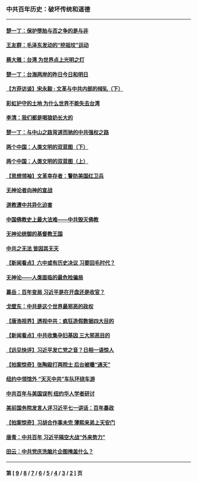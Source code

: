 ### 中共百年历史：破坏传统和道德
---
#### [楚一丁：保护堕胎与否之争的是与非](../../pages/nf1176114/n13815642.md?04050430) 
#### [王友群：毛泽东发动的“挖祖坟”运动](../../pages/nf1176114/n13723639.md?04050430) 
#### [蔡大雅：台湾 为世界点上光明之灯](../../pages/nf1176114/n13531530.md?04050430) 
#### [楚一丁：台海两岸的昨日今日和明日](../../pages/nf1176114/n13531468.md?04050430) 
#### [【方菲访谈】宋永毅 : 文革与中共内部的倾轧（下）](../../pages/nf1176114/n13486836.md?04050430) 
#### [彩虹护守的土地 为什么世界不能失去台湾](../../pages/nf1176114/n13476849.md?04050430) 
#### [李清：我们都是喝狼奶长大的](../../pages/nf1176114/n13471478.md?04050430) 
#### [楚一丁：与中山之路背道而驰的中共强权之路](../../pages/nf1176114/n13437270.md?04050430) 
#### [两个中国：人类文明的双蓝图（下）](../../pages/nf1176114/n13423132.md?04050430) 
#### [两个中国：人类文明的双蓝图（上）](../../pages/nf1176114/n13422687.md?04050430) 
#### [【思想领袖】文革幸存者：警防美国红卫兵](../../pages/nf1176114/n13339289.md?04050430) 
#### [无神论者向神的宣战](../../pages/nf1176114/n13281535.md?04050430) 
#### [道教遭中共异化迫害](../../pages/nf1176114/n13281463.md?04050430) 
#### [中国佛教史上最大法难——中共毁灭佛教](../../pages/nf1176114/n13281397.md?04050430) 
#### [无神论统御的基督教王国](../../pages/nf1176114/n13281280.md?04050430) 
#### [中共之无法 皆因其无天](../../pages/nf1176114/n13281088.md?04050430) 
#### [【新闻看点】六中或有历史决议 习要回毛时代？](../../pages/nf1176114/n13222895.md?04050430) 
#### [无神论——人类面临的最危险骗局](../../pages/nf1176114/n13196137.md?04050430) 
#### [慕岳：百年变局 习近平是在开盘还是收官？](../../pages/nf1176114/n13206516.md?04050430) 
#### [戈壁东：中共是这个世界最邪恶的政权](../../pages/nf1176114/n13085641.md?04050430) 
#### [【唐浩视界】透视中共：疯狂造假数据四大目的](../../pages/nf1176114/n13080590.md?04050430) 
#### [【新闻看点】中共收集孕妇基因 三大邪恶目的](../../pages/nf1176114/n13077182.md?04050430) 
#### [【远见快评】习近平发亡党之音？日相一语惊人](../../pages/nf1176114/n13074809.md?04050430) 
#### [【拍案惊奇】张陶殴打两院士 后台被曝“通天”](../../pages/nf1176114/n13070496.md?04050430) 
#### [纽约中领馆外 “天灭中共”车队环绕车游](../../pages/nf1176114/n13070693.md?04050430) 
#### [中共百年与美国误判 纽约华人学者研讨](../../pages/nf1176114/n13067969.md?04050430) 
#### [美前国务院发言人评习近平七一讲话：百年暴政](../../pages/nf1176114/n13066986.md?04050430) 
#### [【拍案惊奇】习胡合作事未完 薄熙来弟上天安门](../../pages/nf1176114/n13065867.md?04050430) 
#### [唐青：中共百年 习近平隔空大战“外来势力”](../../pages/nf1176114/n13065976.md?04050430) 
#### [田云：中共党庆洗脑片企图掩盖什么？](../../pages/nf1176114/n13064395.md?04050430) 

---
#### 第 [ [9](./9.md?04050430) / [8](./8.md?04050430) / [7](./7.md?04050430) / [6](./6.md?04050430) / [5](./5.md?04050430) / [4](./4.md?04050430) / [3](./3.md?04050430) / [2](./2.md?04050430) ] 页
